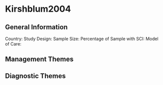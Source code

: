 # Kirshblum2004

## General Information
Country: 
Study Design: 
Sample Size: 
Percentage of Sample with SCI:
Model of Care: 

## Management Themes


## Diagnostic Themes
